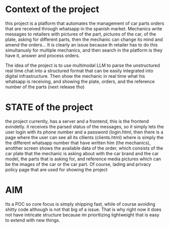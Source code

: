 # Context of the project

this project is a platform that automates the management of car parts orders that are received through whatsapp in the spanish market. Mechanics write messages to retailers with pictures of the part, pictures of the car, of the plate, asking for different parts, then the mechanic can change its mind and amend the orders... It is clearly an issue because th retailer has to do this simultanusly for multiple mechanics, and then search in the platform is they have it, answer and process orders.

The idea of the project is to use multimodal LLM to parse the unstructured real time chat into a structured format that can be easily integrated into digital infrastructure. Then show the mechanic in real time what his whatsapp is receiving, and showing the plate, orders, and the reference number of the parts (next release tho)

# STATE of the project
the project currently, has a server and a frontend, this is the frontend evindetly. it receives the parsed status of the messages, so it simply lets the user login with its phone number and a password (login.html, then there is a page where the user can see all its cllients (clients.html) where is simply the the different whatsapp number that have written him (the mechanics), anotther screen shows the available data of the order, which consists of the car plate that the mechanic is asking about with the car brand and the car model, the parts that is asking for, and reference media pictures which can be the images of the car or the car part. Of course, lading and privacy policy page that are used for showing the project


# AIM
Its a POC so core focus is simply shipping fast, while of course avoiding shitty code although is not that big of a issue. That is why right now it does not have intricate structure because im prioritizing lightweight that is easy to extend with new things.
